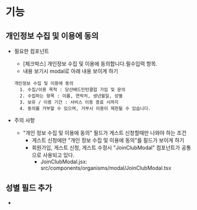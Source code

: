 # 기능

## 개인정보 수집 및 이용에 동의

- 필요한 컴포넌트

  - [체크박스] 개인정보 수집 및 이용에 동의합니다.필수입력 항목.
  - 내용 보기시 modal로 아래 내용 보이게 하기

  ```
  개인정보 수집 및 이용에 동의
    1. 수집/이용 목적 : 당산배드민턴클럽 가입 및 문의
    2. 수집하는 항목 : 이름, 연락처, 생년월일, 성별
    3. 보유 / 이용 기간 : 서비스 이용 종료 시까지
    4. 동의를 거부할 수 있으며, 거부시 이용이 제한될 수 있습니다.
  ```

- 주의 사항
  - "개인 정보 수집 및 이용에 동의" 필드가 게스트 신청할때만 나와야 하는 조건
    - 게스트 신청에만 "개인 정보 수집 및 이용에 동의"를 필드가 보이게 하기
    - 회원가입, 게스트 신청, 게스트 수정시 "JoinClubModal" 컴포넌트가 공통으로 사용되고 있다.
      - JoinClubModal.jsx: src/components/organisms/modal/JoinClubModal.tsx

## 성별 필드 추가

-
